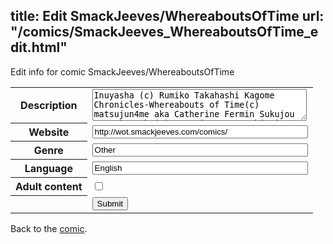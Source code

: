 title: Edit SmackJeeves/WhereaboutsOfTime
url: "/comics/SmackJeeves_WhereaboutsOfTime_edit.html"
---
Edit info for comic SmackJeeves/WhereaboutsOfTime

<form name="comic" action="http://gaepostmail.appspot.com/comic/" method="post">
<table class="comicinfo">
<tr>
<th>Description</th><td><textarea name="description" cols="40" rows="3">Inuyasha (c) Rumiko Takahashi Kagome Chronicles-Whereabouts of Time(c) matsujun4me aka Catherine Fermin Sukujou &amp; Renkayasha(c) matsujun4me So this is my story: Whereabouts of Time or WOT for short. The full name is really long: Kagome Chronicles-Whereabouts of Time. I forgot to write the date I actually started this, but I believe that it was in June 09, 2009. This is actually the first comic that I post to the public. I've done others but they're old works. So this is more practice for the future. This is a story more based on Kagome and her adventures three years after defeating Naraku. I don't write much of the story itself here cause once you see the first page, you'll see the description. Enjoy!</textarea></td>
</tr>
<tr>
<th>Website</th><td><input type="text" name="url" value="http://wot.smackjeeves.com/comics/" size="40"/></td>
</tr>
<tr>
<th>Genre</th><td><input type="text" name="genre" value="Other" size="40"/></td>
</tr>
<tr>
<th>Language</th><td><input type="text" name="language" value="English" size="40"/></td>
</tr>
<tr>
<th>Adult content</th><td><input type="checkbox" name="adult" value="adult" /></td>
</tr>
<tr>
<th></th><td>
<input type="hidden" name="comic" value="SmackJeeves_WhereaboutsOfTime" />
<input type="submit" name="submit" value="Submit" />
</td>
</tr>
</table>
</form>

Back to the [comic](SmackJeeves_WhereaboutsOfTime.html).
